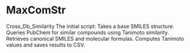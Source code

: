 # MaxComStr

Cross_Db_Similarity
The initial script:
Takes a base SMILES structure.
Queries PubChem for similar compounds using Tanimoto similarity.
Retrieves canonical SMILES and molecular formulas.
Computes Tanimoto values and saves results to CSV.

